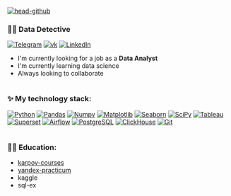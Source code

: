 [![head-github](https://s1.gifyu.com/images/github-profile-8.gif)](https://github.com/yanb1831)


### 🕵️‍♂️ Data Detective

[![Telegram](https://img.shields.io/badge/-Telegram-867cea?style=for-the-badge&logo=Telegram)](https://t.me/jgd18)
[![vk](https://img.shields.io/badge/-vkontakte-867cea?style=for-the-badge&logo=vk)](https://vk.com/id380540216)
[![LinkedIn](https://img.shields.io/badge/-LinkedIn-867cea?style=for-the-badge&logo=linkedin)](https://www.linkedin.com/in/yanb1831/)

- I'm currently looking for a job as a <b>Data Analyst</b>
- I'm currently learning data science
- Always looking to collaborate

#

### ✨ My technology stack:
[![Python](https://img.shields.io/badge/-Python-867cea?style=for-the-badge&logo=Python&logoColor=FFFFFF)](https://www.python.org)
[![Pandas](https://img.shields.io/badge/-Pandas-867cea?style=for-the-badge&logo=Pandas)](https://pandas.pydata.org)
[![Numpy](https://img.shields.io/badge/-Numpy-867cea?style=for-the-badge&logo=Numpy)](https://numpy.org)
[![Matplotlib](https://img.shields.io/badge/-Matplotlib-867cea?style=for-the-badge&logo=Matplotlib)](https://matplotlib.org)
[![Seaborn](https://img.shields.io/badge/-Seaborn-867cea?style=for-the-badge&logo=Seaborn)](https://seaborn.pydata.org)
[![SciPy](https://img.shields.io/badge/-SciPy-867cea?style=for-the-badge&logo=SciPy)](https://scipy.org)
[![Tableau](https://img.shields.io/badge/-Tableau-867cea?style=for-the-badge&logo=Tableau)](https://mkt.tableau.com/no_service.html)
[![Superset](https://img.shields.io/badge/-Superset-867cea?style=for-the-badge&logo=ApacheSuperset)](https://superset.apache.org)
[![Airflow](https://img.shields.io/badge/-Airflow-867cea?style=for-the-badge&logo=ApacheAirflow)](https://airflow.apache.org)
[![PostgreSQL](https://img.shields.io/badge/-PostgreSQL-867cea?style=for-the-badge&logo=PostgreSQL&logoColor=FFFFFF)](https://www.postgresql.org)
[![ClickHouse](https://img.shields.io/badge/-ClickHouse-867cea?style=for-the-badge&logo=ClickHouse)](https://clickhouse.com)
[![Git](https://img.shields.io/badge/-Git-867cea?style=for-the-badge&logo=Github)](https://github.com)

#

### 👨‍🎓 Education:
- [karpov-courses](https://github.com/yanb1831/karpov-courses)
- [yandex-practicum](https://github.com/yanb1831/Yandex-Practicum)
- kaggle
- sql-ex

#

<!---
yanb1831/yanb1831 is a ✨ special ✨ repository because its `README.md` (this file) appears on your GitHub profile.
You can click the Preview link to take a look at your changes.
--->
